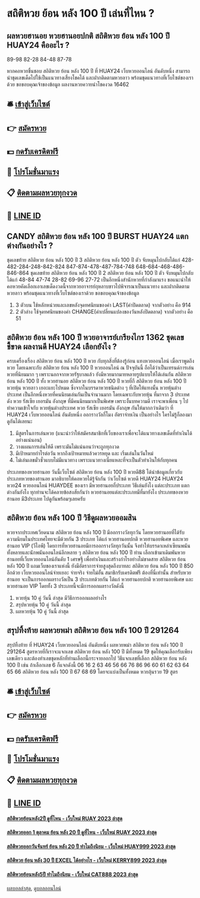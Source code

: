 # สถิติหวย ย้อน หลัง 100 ปี เล่นที่ไหน ?
## ผลหวยฮานอย หวยฮานอยปกติ สถิติหวย ย้อน หลัง 100 ปี HUAY24 คืออะไร ?
89-98
82-28
84-48
87-78

หากคอหวยชื่นชอบ สถิติหวย ย้อน หลัง 100 ปี ที่ HUAY24 เว็บหวยออนไลน์ อันดับหนึ่ง สามารถนำชุดเลขเด็ดไปใช้เป็นแนวทางเสี่ยงโชคได้ และฝากติดตามหวยลาว พร้อมชุดแนวทางที่เว็บไซต์ของเราด้วย
ขอขอบคุณเจ้าของข้อมูล
ผลงานหวยควายนำโชคงวด 16462

## 🛎 [เข้าสู่เว็บไซต์](https://bit.ly/3BG5bNw)
## 👉 [สมัครหวย](https://bit.ly/3BG5bNw)
## 💵 [กดรับเครดิตฟรี](https://bit.ly/3C3mvgS)
## 👑 [โปรโมชั่นมาแรง](https://bit.ly/3C3mvgS)
## 📋 [ติดตามผลหวยทุกงวด](https://bit.ly/3C3mvgS)
## 📱 [LINE ID](https://bit.ly/3C3mvgS)

## CANDY สถิติหวย ย้อน หลัง 100 ปี BURST HUAY24 แตกต่างกันอย่างไร ?
ชุดเลขท้าย สถิติหวย ย้อน หลัง 100 ปี 3 สถิติหวย ย้อน หลัง 100 ปี ตัว จับหมุนไปกลับได้แก่
428-482-284-248-842-824
847-874-478-487-784-748
648-684-468-486-846-864
ชุดเลขท้าย สถิติหวย ย้อน หลัง 100 ปี 2 สถิติหวย ย้อน หลัง 100 ปี ตัว จับหมุนไปกลับได้แก่
48-84
47-74
28-82
69-96
27-72
เป็นอีกหนึ่งสำนักหวยที่กำลังมาแรง ขอแนะนำให้คอหวยคัดเลือกเอาเลขเด็ดงวดนี้จากหวยอาจารย์กุหลาบขาวไปพิจารณาเป็นแนวทาง และฝากติดตามหวยลาว พร้อมชุดแนวทางที่เว็บไซต์ของเราด้วย
ขอขอบคุณเจ้าของข้อมูล

1. 3 ตัวบน ใช้หลักหน่วยและเลขหลังจุดทศนิยมของค่า LAST(ค่าปิดตลาด) จากตัวอย่าง คือ 914
2. 2 ตัวล่าง ใช้จุดทศนิยมของค่า CHANGE(ค่าเปลี่ยนแปลงของวันหลังปิดตลาด) จากตัวอย่าง คือ 51

## สถิติหวย ย้อน หลัง 100 ปี หวยอาจารย์เกรียงไกร 1362 ชุดเลขชี้ขาด ผลงานดี HUAY24 เลือกยังไง ?
ครบเครื่องเรื่อง สถิติหวย ย้อน หลัง 100 ปี หวย กับทุกสิ่งที่ต้องรู้ก่อน แทงหวยออนไลน์
เมื่อเราพูดถึงหวย โดยเฉพาะกับ สถิติหวย ย้อน หลัง 100 ปี หวยออนไลน์ ณ ปัจจุบันนี้ ถือได้ว่าเป็นเทรนด์การเล่นหวยที่นิยมมาก ๆ เพราะนอกจากหวยรัฐบาลแล้ว ยังมีหวยมากมายหลายรูปแบบให้ได้เล่นกัน สถิติหวย ย้อน หลัง 100 ปี ทั้ง หวยฮานอย สถิติหวย ย้อน หลัง 100 ปี หวยยี่กี สถิติหวย ย้อน หลัง 100 ปี หวยหุ้น หวยลาว เยอะแยะไปหมด ซึ่งจากในบรรดาหวยชนิดต่าง ๆ ที่เปิดให้แทงนั้น หวยหุ้นต่างประเทศ เป็นอีกหนึ่งหวยที่คนนิยมเล่นกันเป็นจำนวนมาก โดยเฉพาะกับหวยหุ้น ที่มาจาก 3 ประเทศดัง หวย รัสเซีย เยอรมัน อังกฤษ ที่มีคนนิยมมากเป็นพิเศษ เพราะงั้นบทความดี เราจะพาเพื่อน ๆ ไปทำความเข้าใจกับ หวยหุ้นต่างประเทศ หวย รัสเซีย เยอรมัน อังกฤษ กันให้มากกว่าเดิมว่า ที่ HUAY24 เว็บหวยออนไลน์ อันดับหนึ่ง ออกรางวัลกี่โมง อัตราจ่ายเงิน เป็นอย่างไร ใครไม่รู้ก็ลองมาดูกันได้เลยนะ
1. มีสูตรในการเล่นหวย (แนะนำว่าให้สมัครสมาชิกที่เว็บของเราเพื่อจะได้แนวทางเลขเด็ดที่ทำเงินได้อย่างแน่นอน)
2. วางแผนการเล่นให้ดี เพราะมันไม่แน่นอนว่าจะถูกทุกงวด
3. มีเป้าหมายกำไรต่อวัน หากถึงเป้าหมายแล้วควรหยุด และ เริ่มเล่นในวันใหม่
4. ไม่เล่นเลขมั่วซั่วแบบไม่มีแนวทาง เพราะแนวทางเนี่ยแหละที่จะเป็นตัวทำเงินให้กับทุกคน

ประเภทของหวยฮานอย วันนี้เว็บไซต์ สถิติหวย ย้อน หลัง 100 ปี หวยดี88 ได้นำข้อมูลเกี่ยวกับ ประเภทหวยของฮานอย มาอธิบายให้คอหวยได้รู้จักกัน ว่าเว็บไซต์ หวยดี HUAY24 HUAY24 หวย24 หวยออนไลน์ HUAYDEE ของเรา มีหวยฮานอยกี่ประเภท วิธีเล่นยังไง แต่ละประเภท แตกต่างกันยังไง
ทุกท่านจะได้คลายข้อสงสัยกันว่า หวยฮานอยแต่ละประเภทมีที่มายังไง ประเภทของหวยฮานอย มี3ประเภท ไปดูกันพร้อมๆเลยครับ

## สถิติหวย ย้อน หลัง 100 ปี วิธีดูผลหวยออมสิน
หวยจากประเทศเวียดนาม สถิติหวย ย้อน หลัง 100 ปี มีออกรางวัลทุกวัน โดยหวยฮานอยที่ได้รับความนิยมในประเทศไทยจะมีด้วยกัน 3 ประเภท ได้แก่ หวยฮานอยปกติ หวยฮานอยพิเศษ และหวยฮานอย VIP (วีไอพี)
โดยการที่หวยฮานอยมีการออกรางวัลทุกวันนั้น จึงทำให้บรรดาเหล่าเซียนพนันทั้งหลายและนักพนันออนไลน์อีกหลาย ๆ สถิติหวย ย้อน หลัง 100 ปี ท่าน เลือกเข้ามาเดิมพันหวยฮานอยที่เว็บหวยออนไลน์อันดับ 1 เศรษฐี เพื่อทำเงินและสร้างกำไรอย่างไม่ขาดสาย สถิติหวย ย้อน หลัง 100 ปี แถมเว็บของเราแห่งนี้ ยังมีอัตราการจ่ายสูงสุดถึงบาทละ สถิติหวย ย้อน หลัง 100 ปี 850 อีกด้วย เว็บหวยออนไลน์จ่ายเยอะ จ่ายจริง จ่ายไม่อั้น สมาชิกรับเครดิตฟรี ต้องที่นี่เท่านั้น
สำหรับหวยฮานอย จะเป็นการออกผลรางวัลเป็น 3 ประเภทด้วยกัน ได้แก่ หวยฮานอยปกติ หวยฮานอยพิเศษ และหวยฮานอย VIP โดยทั้ง 3 ประเภทนี้จะมีการออกผลรางวัลดังนี้
1. หวยหุ้น 10 คู่ วันนี้ ล่าสุด มีวิธีการออกผลอย่างไร
2. สรุปหวยหุ้น 10 คู่ วันนี้ ล่าสุด
3. ผลหวยหุ้น 10 คู่ วันนี้ ล่าสุด

## สรุปทิ้งท้าย ผลหวยพม่า สถิติหวย ย้อน หลัง 100 ปี 291264
สรุปทิ้งท้าย ที่ HUAY24 เว็บหวยออนไลน์ อันดับหนึ่ง ผลหวยพม่า สถิติหวย ย้อน หลัง 100 ปี 291264 สูตรหวยยี่กีเราจะแจกเลข สถิติหวย ย้อน หลัง 100 ปี มีทั้งหมด 19 ชุดให้คุณเลือกรับเพียงเลขเดียว และต้องทำเลขชุดหลักที่ท่านเลือกนี้กระจายออกไป วิธีแจกเลขที่เลือก สถิติหวย ย้อน หลัง 100 ปี เช่น ถ้าเลือกเลข 6 ก็แจกดังนี้ 06 16 2 63 46 56 66 76 86 96 60 61 62 63 64 65 66 สถิติหวย ย้อน หลัง 100 ปี 67 68 69 โดยจะแบ่งเป็นทั้งหมด หวยลุ้นรวย 19 สูตร

## 🛎 [เข้าสู่เว็บไซต์](https://bit.ly/3BG5bNw)
## 👉 [สมัครหวย](https://bit.ly/3BG5bNw)
## 💵 [กดรับเครดิตฟรี](https://bit.ly/3C3mvgS)
## 👑 [โปรโมชั่นมาแรง](https://bit.ly/3C3mvgS)
## 📋 [ติดตามผลหวยทุกงวด](https://bit.ly/3C3mvgS)
## 📱 [LINE ID](https://bit.ly/3C3mvgS)

#### [สถิติหวยย้อนหลัง2ปี ดูที่ไหน - เว็บใหม่ RUAY 2023 ล่าสุด](https://atom.io/themes/สถิติหวยย้อนหลัง2ปี%20ดูที่ไหน%20-%20เว็บใหม่%20ruay%202023%20ล่าสุด)
#### [สถิติหวยออก 1 ตุลาคม ย้อน หลัง 20 ปี ดูที่ไหน - เว็บใหม่ RUAY 2023 ล่าสุด](https://atom.io/themes/สถิติหวยออก%201%20ตุลาคม%20ย้อน%20หลัง%2020%20ปี%20ดูที่ไหน%20-%20เว็บใหม่%20ruay%202023%20ล่าสุด)
#### [สถิติหวยออกวันจันทร์ ย้อน หลัง 20 ปี ทำไมถึงนิยม - เว็บใหม่ HUAY999 2023 ล่าสุด](https://atom.io/themes/สถิติหวยออกวันจันทร์%20ย้อน%20หลัง%2020%20ปี%20ทำไมถึงนิยม%20-%20เว็บใหม่%20huay999%202023%20ล่าสุด)
#### [สถิติหวย ย้อน หลัง 30 ปี EXCEL ได้อย่างไร - เว็บใหม่ KERRY899 2023 ล่าสุด](https://atom.io/themes/สถิติหวย%20ย้อน%20หลัง%2030%20ปี%20excel%20ได้อย่างไร%20-%20เว็บใหม่%20kerry899%202023%20ล่าสุด)
#### [สถิติหวยย้อนหลัง5ปี ทำไมถึงนิยม - เว็บใหม่ CAT888 2023 ล่าสุด](https://atom.io/themes/สถิติหวยย้อนหลัง5ปี%20ทำไมถึงนิยม%20-%20เว็บใหม่%20cat888%202023%20ล่าสุด)

[ผลบอลล่าสุด](https://siamsport.tv "ผลบอลล่าสุด"), [ดูบอลออนไลน์](https://siamsport.tv/ดูบอลสด "ดูบอลออนไลน์")